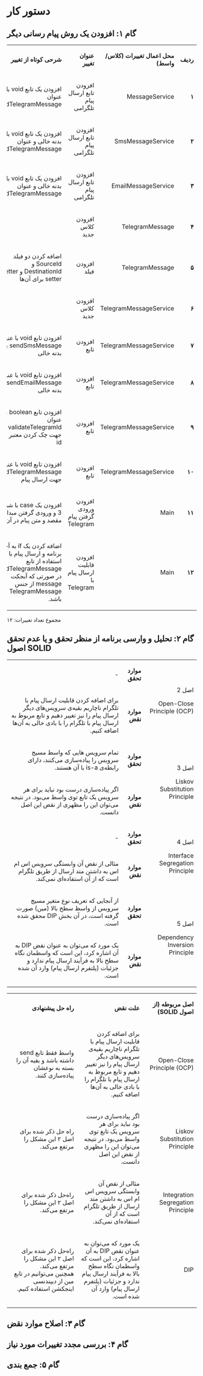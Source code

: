 # دستور کار

## گام ۱: افزودن یک روش پیام رسانی دیگر

<table dir='rtl'>
<tbody>
<tr>
<td width="64">
<p><strong>ردیف</strong></p>
</td>
<td width="198">
<p><strong>محل اعمال تغییرات (کلاس/واسط)</strong></p>
</td>
<td width="141">
<p><strong>عنوان تغییر</strong></p>
</td>
<td width="292">
<p><strong>شرحی کوتاه از تغییر</strong></p>
</td>
</tr>
<tr>
<td width="64">
<p><strong>۱</strong></p>
</td>
<td width="198">
<p>MessageService</p>
</td>
<td width="141">
<p>افزودن تابع ارسال پیام تلگرامی</p>
</td>
<td width="292">
<p>افزودن یک تابع void با عنوان sendTelegramMessage</p>
</td>
</tr>
<tr>
<td width="64">
<p><strong>۲</strong></p>
</td>
<td width="198">
<p>SmsMessageService</p>
</td>
<td width="141">
<p>افزودن تابع ارسال پیام تلگرامی</p>
</td>
<td width="292">
<p>افزودن یک تابع
void 
با بدنه خالی و عنوان
sendTelegramMessage</p>
</td>
</tr>
<tr>
<td width="64">
<p><strong>۳</strong></p>
</td>
<td width="198">
<p>EmailMessageService</p>
</td>
<td width="141">
<p>افزودن تابع ارسال پیام تلگرامی</p>
</td>
<td width="292">
<p>افزودن یک تابع
void 
با بدنه خالی و عنوان
sendTelegramMessage</p>
</td>
</tr>
<tr>
<td width="64">
<p><strong>۴</strong></p>
</td>
<td width="198">
<p>TelegramMessage</p>
</td>
<td width="141">
<p>
افزودن کلاس جدید
</p>
</td>
<td width="292">
<p>
</p>
</td>
</tr>
<tr>
<td width="64">
<p><strong>۵</strong></p>
</td>
<td width="198">
<p>TelegramMessage</p>
</td>
<td width="141">
<p>
افزودن فیلد
</p>
</td>
<td width="292">
<p>
اضافه کردن دو فیلد 
SourceId 
و
DestinationId
و getter و setter
برای آن‌ها
</p>
</td>
</tr>
<tr>
<td width="64">
<p><strong>۶</strong></p>
</td>
<td width="198">
<p>TelegramMessageService</p>
</td>
<td width="141">
<p>
افزودن کلاس جدید
</p>
</td>
<td width="292">
<p>
</p>
</td>
</tr>
<tr>
<td width="64">
<p><strong>۷</strong></p>
</td>
<td width="198">
<p>TelegramMessageService</p>
</td>
<td width="141">
<p>
افزودن تابع
</p>
</td>
<td width="292">
<p>
افزودن تابع void با عنوان
sendSmsMessage
با بدنه خالی
</p>
</td>
</tr>
<tr>
<td width="64">
<p><strong>۸</strong></p>
</td>
<td width="198">
<p>TelegramMessageService</p>
</td>
<td width="141">
<p>
افزودن تابع
</p>
</td>
<td width="292">
<p>
افزودن تابع void با عنوان
sendEmailMessage
با بدنه خالی
</p>
</td>
</tr>
<tr>
<td width="64">
<p><strong>۹</strong></p>
</td>
<td width="198">
<p>TelegramMessageService</p>
</td>
<td width="141">
<p>
افزودن تابع
</p>
</td>
<td width="292">
<p>
افزودن تابع boolean با عنوان
validateTelegramId
جهت چک کردن معتبر بودن id
</p>
</td>
</tr>
<tr>
<td width="64">
<p><strong>۱۰</strong></p>
</td>
<td width="198">
<p>TelegramMessageService</p>
</td>
<td width="141">
<p>
افزودن تابع
</p>
</td>
<td width="292">
<p>
افزودن تابع void با عنوان
sendTelegramMessage
جهت ارسال پیام
</p>
</td>
</tr>
<tr>
<td width="64">
<p><strong>۱۱</strong></p>
</td>
<td width="198">
<p>Main</p>
</td>
<td width="141">
<p>
افزودن ورودی گرفتن پیام Telegram
</p>
</td>
<td width="292">
<p>
افزودن یک case با شماره 3 و ورودی گرفتن مبدا و مقصد و متن پیام در آن
</p>
</td>
</tr>
<tr>
<td width="64">
<p><strong>۱۲</strong></p>
</td>
<td width="198">
<p>Main</p>
</td>
<td width="141">
<p>
افزودن قابلیت ارسال پیام با Telegram
</p>
</td>
<td width="292">
<p>
اضافه کردن یک if به آخر برنامه و ارسال پیام با استفاده از تابع sendTelegramMessage در صورتی که آبجکت message از جنس TelegramMessage باشد.
</p>
</td>
</tr>

</tbody>
</table>

مجموع تعداد تغییرات: ۱۲

## گام ۲: تحلیل و وارسی برنامه از منظر تحقق و یا عدم تحقق اصول SOLID

<table dir='rtl'>
<tbody>
<tr>
<td rowspan="2">
<p>اصل 2</p>
<p>Open-Close Principle (OCP)</p>
</td>
<td>
<p><strong>موارد تحقق</strong></p>
</td>
<td>
<p>-</p>
</td>
</tr>
<tr>
<td>
<p><strong>موارد نقض</strong></p>
</td>
<td>
<p>
برای اضافه کردن قابلیت ارسال پیام با تلگرام ناچاریم بقیه‌ی سرویس‌های دیگر ارسال پیام را نیز تغییر دهیم و تابع مربوط به ارسال پیام با تلگرام را با بادی خالی به آن‌ها اضافه کنیم.
</p>
</td>
</tr>

<tr>
<td rowspan="2">
<p>اصل 3</p>
<p>Liskov Substitution Principle</p>
</td>
<td>
<p><strong>موارد تحقق</strong></p>
</td>
<td>
<p>
تمام سرویس هایی که واسط مسیج سرویس را پیاده‌سازی می‌کنند، دارای رابطه‌ی is-a با آن هستند.
</p>
</td>
</tr>
<tr>
<td>
<p><strong>موارد نقض</strong></p>
</td>
<td>
<p>
اگر پیاده‌سازی درست بود نباید برای هر سرویس یک تابع توی واسط می‌بود. در نتیجه می‌توان این را مظهری از نقض این اصل دانست.
</p>
</td>
</tr>

<tr>
<td rowspan="2">
<p>اصل 4</p>
<p>Interface Segregation Principle</p>
</td>
<td>
<p><strong>موارد تحقق</strong></p>
</td>
<td>
<p>-</p>
</td>
</tr>
<tr>
<td>
<p><strong>موارد نقض</strong></p>
</td>
<td>
<p>
مثالی از نقض آن وابستگی سرویس اس ام اس به داشتن متد ارسال از طریق تلگرام است که از آن استفاده‌ای نمی‌کند.
</p>
</td>
</tr>

<tr>
<td rowspan="2">
<p>اصل 5</p>
<p>Dependency Inversion Principle</p>
</td>
<td>
<p><strong>موارد تحقق</strong></p>
</td>
<td>
<p>
از آنجایی که تعریف نوع متغیر مسیج سرویس از واسط سطح بالا (مین) صورت گرفته است، در آن بخش DIP محقق شده است.
</p>
</td>
</tr>
<tr>
<td>
<p><strong>موارد نقض</strong></p>
</td>
<td>
<p>
یک مورد که می‌توان به عنوان نقض DIP به آن اشاره کرد، این است که واسطمان نگاه سطح بالا به فرآیند ارسال پیام ندارد و جزئیات (پلتفرم ارسال پیام) وارد آن شده است.
</p>
</td>
</tr>

</tbody>
</table>

<table dir='rtl'>
<tbody>
<tr>
<td width="168">
<p><strong>اصل مربوطه (از اصول </strong><strong>SOLID</strong><strong>)</strong></p>
</td>
<td width="246">
<p><strong>علت نقض</strong></p>
</td>
<td width="284">
<p><strong>راه حل پیشنهادی</strong></p>
</td>
</tr>
<tr>
<td width="168">
<p>
Open-Close Principle (OCP)
</p>
</td>
<td width="246">
<p>
برای اضافه کردن قابلیت ارسال پیام با تلگرام ناچاریم بقیه‌ی سرویس‌های دیگر ارسال پیام را نیز تغییر دهیم و تابع مربوط به ارسال پیام با تلگرام را با بادی خالی به آن‌ها اضافه کنیم.
</p>
</td>
<td width="284">
<p>
واسط فقط تابع send داشته باشد و بقیه آن را بسته به نوعشان پیاده‌سازی کنند.
</p>
</td>
</tr>
<tr>
<td width="168">
<p>
Liskov Substitution Principle
</p>
</td>
<td width="246">
<p>
اگر پیاده‌سازی درست بود نباید برای هر سرویس یک تابع توی واسط می‌بود. در نتیجه می‌توان این را مظهری از نقض این اصل دانست.
</p>
</td>
<td width="284">
<p>
راه حل ذکر شده برای اصل ۲ این مشکل را مرتفع می‌کند.
</p>
</td>
</tr>
<tr>
<td width="168">
<p>Integration Segregation Principle</p>
</td>
<td width="246">
<p>
مثالی از نقض آن وابستگی سرویس اس ام اس به داشتن متد ارسال از طریق تلگرام است که از آن استفاده‌ای نمی‌کند.
</p>
</td>
<td width="284">
<p>
راه‌حل ذکر شده برای اصل ۲ این مشکل را مرتفع می‌کند.
</p>
</td>
<tr>
<td width="168">
<p>DIP</p>
</td>
<td width="246">
<p>
یک مورد که می‌توان به عنوان نقض DIP به آن اشاره کرد، این است که واسطمان نگاه سطح بالا به فرآیند ارسال پیام ندارد و جزئیات (پلتفرم ارسال پیام) وارد آن شده است.
</p>
</td>
<td width="284">
<p>
راه‌حل ذکر شده برای اصل ۲ این مشکل را مرتفع می‌کند.
<br>
همچنین می‌توانیم در تابع مین از دیپندنسی اینجکشن استفاده کنیم.
</p>
</td>
</tr>
</tbody>
</table>

## گام ۳: اصلاح موارد نقض

## گام ۴: بررسی مجدد تغییرات مورد نیاز

## گام ۵: جمع بندی

